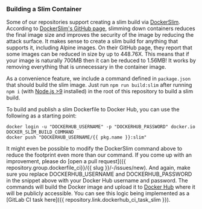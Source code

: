 ### Building a Slim Container

Some of our repositories support creating a slim build via [DockerSlim](https://gitlab.com/megabyte-labs/ansible-roles/dockerslim). According to [DockerSlim's GitHub page](https://github.com/docker-slim/docker-slim), slimming down containers reduces the final image size and improves the security of the image by reducing the attack surface. It makes sense to create a slim build for anything that supports it, including Alpine images. On their GitHub page, they report that some images can be reduced in size by up to 448.76X. This means that if your image is naturally 700MB then it can be reduced to 1.56MB! It works by removing everything that is unnecessary in the container image.

As a convenience feature, we include a command defined in `package.json` that should build the slim image. Just run `npm run build:slim` after running `npm i` (with [Node.js >9](https://gitlab.com/megabyte-labs/ansible-roles/nodejs) installed) in the root of this repository to build a slim build.

To build and publish a slim Dockerfile to Docker Hub, you can use the following as a starting point:

```shell
docker login -u "DOCKERHUB_USERNAME" -p "DOCKERHUB_PASSWORD" docker.io
DOCKER_SLIM_BUILD_COMMAND
docker push "DOCKERHUB_USERNAME/{{ pkg.name }}:slim"
```

It might even be possible to modify the DockerSlim command above to reduce the footprint even more than our command. If you come up with an improvement, please do [open a pull request]({{ repository.group.dockerfile_ci}}/{{ slug }}/-/issues/new). And again, make sure you replace DOCKERHUB_USERNAME and DOCKERHUB_PASSWORD in the snippet above with your Docker Hub username and password. The commands will build the Docker image and upload it to [Docker Hub](https://hub.docker.com/) where it will be publicly accessible. You can see this logic being implemented as a [GitLab CI task here]({{ repository.link.dockerhub_ci_task_slim }}).
